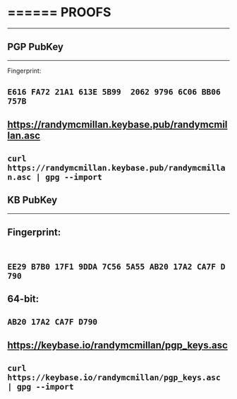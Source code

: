 ======
PROOFS
======
------

PGP PubKey
----------
----------

Fingerprint:	

``E616 FA72 21A1 613E 5B99  2062 9796 6C06 BB06 757B``
------------------------------------------------------

https://randymcmillan.keybase.pub/randymcmillan.asc
---------------------------------------------------

``curl https://randymcmillan.keybase.pub/randymcmillan.asc | gpg --import``
---------------------------------------------------------------------------

KB PubKey
---------
---------

Fingerprint:	
------------
 
``EE29 B7B0 17F1 9DDA 7C56 5A55 AB20 17A2 CA7F D790``
-----------------------------------------------------

64-bit:	
-------

``AB20 17A2 CA7F D790``
-----------------------

https://keybase.io/randymcmillan/pgp_keys.asc
---------------------------------------------

``curl https://keybase.io/randymcmillan/pgp_keys.asc | gpg --import``
---------------------------------------------------------------------
